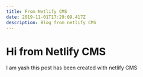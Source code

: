 ```yaml
---
title: From Netlify CMS
date: 2019-11-01T17:29:09.417Z
description: Blog from netlify CMS
---
```

# Hi from Netlify CMS

I am yash this post has been created with netlify CMS
